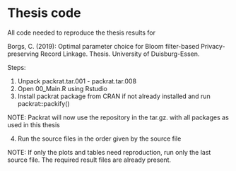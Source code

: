 # Thesis code


All code needed to reproduce the thesis results for

Borgs, C. (2019): Optimal parameter choice for Bloom filter-based Privacy-preserving Record Linkage. Thesis. University of Duisburg-Essen.


Steps:
1. Unpack packrat.tar.001 - packrat.tar.008
2. Open 00_Main.R using Rstudio
3. Install packrat package from CRAN if not already installed and run packrat::packify()

NOTE: Packrat will now use the repository in the tar.gz. with all packages as used in this thesis

4. Run the source files in the order given by the source file

NOTE: If only the plots and tables need reproduction, run only the last source file. The required result files are already present.
